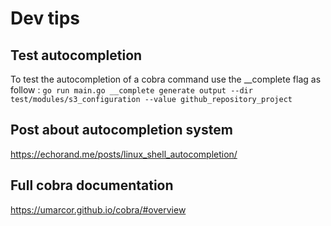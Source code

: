 # Dev tips

## Test autocompletion
To test the autocompletion of a cobra command use the __complete flag as follow :
```go run main.go __complete generate output --dir test/modules/s3_configuration --value github_repository_project```

## Post about autocompletion system
https://echorand.me/posts/linux_shell_autocompletion/

## Full cobra documentation
https://umarcor.github.io/cobra/#overview
